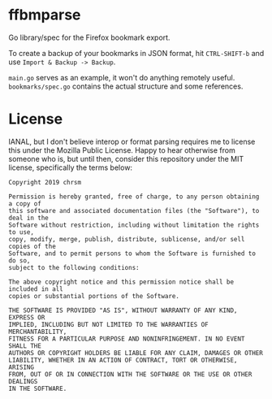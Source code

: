 ffbmparse
=========

Go library/spec for the Firefox bookmark export.

To create a backup of your bookmarks in JSON format, hit `CTRL-SHIFT-b` and
use `Import & Backup -> Backup`.

`main.go` serves as an example, it won't do anything remotely useful.
`bookmarks/spec.go` contains the actual structure and some references.

License
=======

IANAL, but I don't believe interop or format parsing requires me to license
this under the Mozilla Public License. Happy to hear otherwise from someone
who is, but until then, consider this repository under the MIT license,
specifically the terms below:

```
Copyright 2019 chrsm

Permission is hereby granted, free of charge, to any person obtaining a copy of
this software and associated documentation files (the "Software"), to deal in the
Software without restriction, including without limitation the rights to use,
copy, modify, merge, publish, distribute, sublicense, and/or sell copies of the
Software, and to permit persons to whom the Software is furnished to do so,
subject to the following conditions:

The above copyright notice and this permission notice shall be included in all
copies or substantial portions of the Software.

THE SOFTWARE IS PROVIDED "AS IS", WITHOUT WARRANTY OF ANY KIND, EXPRESS OR
IMPLIED, INCLUDING BUT NOT LIMITED TO THE WARRANTIES OF MERCHANTABILITY,
FITNESS FOR A PARTICULAR PURPOSE AND NONINFRINGEMENT. IN NO EVENT SHALL THE
AUTHORS OR COPYRIGHT HOLDERS BE LIABLE FOR ANY CLAIM, DAMAGES OR OTHER
LIABILITY, WHETHER IN AN ACTION OF CONTRACT, TORT OR OTHERWISE, ARISING
FROM, OUT OF OR IN CONNECTION WITH THE SOFTWARE OR THE USE OR OTHER DEALINGS
IN THE SOFTWARE.
```

